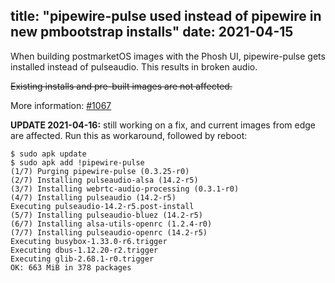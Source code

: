 title: "pipewire-pulse used instead of pipewire in new pmbootstrap installs"
date: 2021-04-15
---
When building postmarketOS images with the Phosh UI, pipewire-pulse gets
installed instead of pulseaudio. This results in broken audio.

<del>Existing installs and pre-built images are not affected.</del>

More information: [#1067](https://gitlab.com/postmarketOS/pmaports/-/issues/1067)

**UPDATE 2021-04-16:** still working on a fix, and current images from edge are
affected. Run this as workaround, followed by reboot:

```
$ sudo apk update
$ sudo apk add !pipewire-pulse
(1/7) Purging pipewire-pulse (0.3.25-r0)
(2/7) Installing pulseaudio-alsa (14.2-r5)
(3/7) Installing webrtc-audio-processing (0.3.1-r0)
(4/7) Installing pulseaudio (14.2-r5)
Executing pulseaudio-14.2-r5.post-install
(5/7) Installing pulseaudio-bluez (14.2-r5)
(6/7) Installing alsa-utils-openrc (1.2.4-r0)
(7/7) Installing pulseaudio-openrc (14.2-r5)
Executing busybox-1.33.0-r6.trigger
Executing dbus-1.12.20-r2.trigger
Executing glib-2.68.1-r0.trigger
OK: 663 MiB in 378 packages
```
